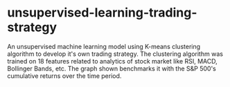 # unsupervised-learning-trading-strategy

An unsupervised machine learning model using K-means clustering algorithm to develop it's own trading strategy. 
The clustering algorithm was trained on 18 features related to analytics of stock market like RSI, MACD, Bollinger Bands, etc. 
The graph shown benchmarks it with the S&P 500's cumulative returns over the time period.
